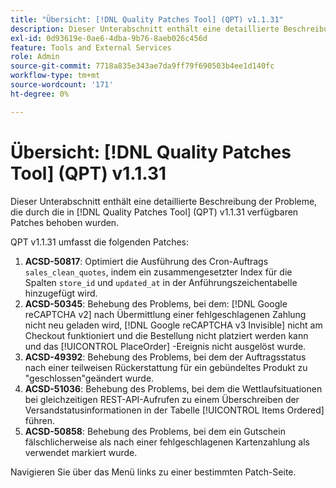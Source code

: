 ```yaml
---
title: "Übersicht: [!DNL Quality Patches Tool] (QPT) v1.1.31"
description: Dieser Unterabschnitt enthält eine detaillierte Beschreibung der Probleme, die durch die in [!DNL Quality Patches Tool]  (QPT) v1.1.31 verfügbaren Patches behoben wurden.
exl-id: 0d93619e-0ae6-4dba-9b76-8aeb026c456d
feature: Tools and External Services
role: Admin
source-git-commit: 7718a835e343ae7da9ff79f690503b4ee1d140fc
workflow-type: tm+mt
source-wordcount: '171'
ht-degree: 0%

---
```


# Übersicht: [!DNL Quality Patches Tool] (QPT) v1.1.31

Dieser Unterabschnitt enthält eine detaillierte Beschreibung der Probleme, die durch die in [!DNL Quality Patches Tool] (QPT) v1.1.31 verfügbaren Patches behoben wurden.

QPT v1.1.31 umfasst die folgenden Patches:

1. **ACSD-50817**: Optimiert die Ausführung des Cron-Auftrags `sales_clean_quotes`, indem ein zusammengesetzter Index für die Spalten `store_id` und `updated_at` in der Anführungszeichentabelle hinzugefügt wird.
1. **ACSD-50345**: Behebung des Problems, bei dem: [!DNL Google reCAPTCHA v2] nach Übermittlung einer fehlgeschlagenen Zahlung nicht neu geladen wird, [!DNL Google reCAPTCHA v3 Invisible] nicht am Checkout funktioniert und die Bestellung nicht platziert werden kann und das [!UICONTROL PlaceOrder] -Ereignis nicht ausgelöst wurde.
1. **ACSD-49392**: Behebung des Problems, bei dem der Auftragsstatus nach einer teilweisen Rückerstattung für ein gebündeltes Produkt zu &quot;geschlossen&quot;geändert wurde.
1. **ACSD-51036**: Behebung des Problems, bei dem die Wettlaufsituationen bei gleichzeitigen REST-API-Aufrufen zu einem Überschreiben der Versandstatusinformationen in der Tabelle [!UICONTROL Items Ordered] führen.
1. **ACSD-50858**: Behebung des Problems, bei dem ein Gutschein fälschlicherweise als nach einer fehlgeschlagenen Kartenzahlung als verwendet markiert wurde.

Navigieren Sie über das Menü links zu einer bestimmten Patch-Seite.
